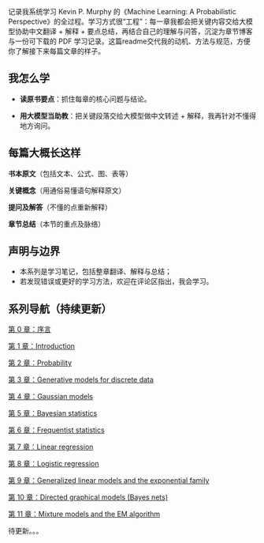 
记录我系统学习 Kevin P. Murphy 的《Machine Learning: A Probabilistic Perspective》的全过程。学习方式很“工程”：每一章我都会把关键内容交给大模型协助中文翻译 + 解释 + 要点总结，再结合自己的理解与问答，沉淀为章节博客与一份可下载的 PDF 学习记录。这篇readme交代我的动机、方法与规范，方便你了解接下来每篇文章的样子。

## **我怎么学**

 - **读原书要点**：抓住每章的核心问题与结论。
   
 - **用大模型当助教**：把关键段落交给大模型做中文转述 + 解释，我再针对不懂得地方询问。

## **每篇大概长这样**


**书本原文**（包括文本、公式、图、表等）

**关键概念**（用通俗易懂语句解释原文）

**提问及解答**（不懂的点重新解释）

**章节总结**（本节的重点及脉络）

   

## **声明与边界**

 - 本系列是学习笔记，包括整章翻译、解释与总结；
 - 若发现错误或更好的学习方法，欢迎在评论区指出，我会学习。

## **系列导航（持续更新）**

[第 0 章：序言](https://blog.csdn.net/weixin_44606139/article/details/150704760?spm=1001.2014.3001.5502)

[第 1 章：Introduction](https://blog.csdn.net/weixin_44606139/article/details/150703859?spm=1001.2014.3001.5501)

[第 2 章：Probability](https://blog.csdn.net/weixin_44606139/article/details/150706888?spm=1001.2014.3001.5501)

[第 3 章：Generative models for discrete data](https://blog.csdn.net/weixin_44606139/article/details/150707120?spm=1001.2014.3001.5501)

[第 4 章：Gaussian models](https://blog.csdn.net/weixin_44606139/article/details/150707275?spm=1001.2014.3001.5501)

[第 5 章：Bayesian statistics](https://blog.csdn.net/weixin_44606139/article/details/150707425?spm=1001.2014.3001.5501)

[第 6 章：Frequentist statistics](https://blog.csdn.net/weixin_44606139/article/details/150707556?spm=1001.2014.3001.5501)

[第 7 章：Linear regression](https://blog.csdn.net/weixin_44606139/article/details/150707828?spm=1001.2014.3001.5501)

[第 8 章：Logistic regression](https://blog.csdn.net/weixin_44606139/article/details/150707922?spm=1001.2014.3001.5501)

[第 9 章：Generalized linear models and the exponential family](https://blog.csdn.net/weixin_44606139/article/details/150707991?spm=1001.2014.3001.5501)

[第 10 章：Directed graphical models (Bayes nets)](https://blog.csdn.net/weixin_44606139/article/details/150708072?spm=1001.2014.3001.5501)

[第 11 章：Mixture models and the EM algorithm](https://blog.csdn.net/weixin_44606139/article/details/150708120?spm=1001.2014.3001.5501)

待更新。。。
